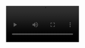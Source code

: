 <video src="https://raw.githubusercontent.com/wayne931121/VMD-Lifting/refs/heads/master/example_output/o2.mp4" width=200>
